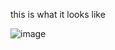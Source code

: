 this is what it looks like

![image](https://github.com/namanmhta/Stone-paper-scissor/assets/174801045/a4e47b5d-b669-49e4-8886-46baae20805f)
